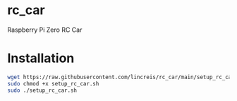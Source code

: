 # rc_car
Raspberry Pi Zero RC Car

# Installation

```bash
wget https://raw.githubusercontent.com/lincreis/rc_car/main/setup_rc_car.sh
sudo chmod +x setup_rc_car.sh
sudo ./setup_rc_car.sh

